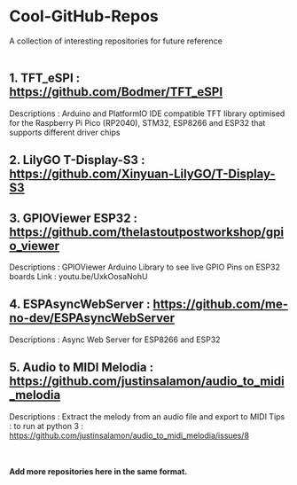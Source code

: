 # Cool-GitHub-Repos
A collection of interesting repositories for future reference
<br></br>
## 1. TFT_eSPI : https://github.com/Bodmer/TFT_eSPI
Descriptions : Arduino and PlatformIO IDE compatible TFT library optimised for the Raspberry Pi Pico (RP2040), STM32, ESP8266 and ESP32 that supports different driver chips 

## 2. LilyGO T-Display-S3 : https://github.com/Xinyuan-LilyGO/T-Display-S3

## 3. GPIOViewer ESP32 : https://github.com/thelastoutpostworkshop/gpio_viewer
Descriptions : GPIOViewer Arduino Library to see live GPIO Pins on ESP32 boards 
Link : youtu.be/UxkOosaNohU

## 4. ESPAsyncWebServer : https://github.com/me-no-dev/ESPAsyncWebServer
Descriptions : Async Web Server for ESP8266 and ESP32

## 5. Audio to MIDI Melodia : https://github.com/justinsalamon/audio_to_midi_melodia
Descriptions : Extract the melody from an audio file and export to MIDI 
Tips : to run at python 3 : https://github.com/justinsalamon/audio_to_midi_melodia/issues/8

<br></br>
**Add more repositories here in the same format.**
